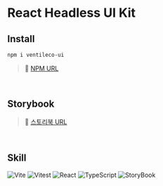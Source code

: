 # React Headless UI Kit

## Install

```bash
npm i ventileco-ui
```

> 🌷 <a  href='https://www.npmjs.com/package/ventileco-ui'>NPM URL</a>

<br/>

## Storybook

> 🌷 <a href='https://main--6656e94eabe9f240c4c719b9.chromatic.com/'>스토리북 URL</a>

<br/>

## Skill

![Vite](https://img.shields.io/badge/Vite-646CFF?style=for-the-badge&logo=Vite&logoColor=white)
![Vitest](https://img.shields.io/badge/Vitest-6E9F18?style=for-the-badge&logo=Vite&logoColor=white)
![React](https://img.shields.io/badge/React-20232A?style=for-the-badge&logo=react&logoColor=61DAFB)
![TypeScript](https://img.shields.io/badge/Typescript-3178C6?style=for-the-badge&logo=Typescript&logoColor=white)
![StoryBook](https://img.shields.io/badge/Storybook-FF4785?style=for-the-badge&logo=Storybook&logoColor=white)
